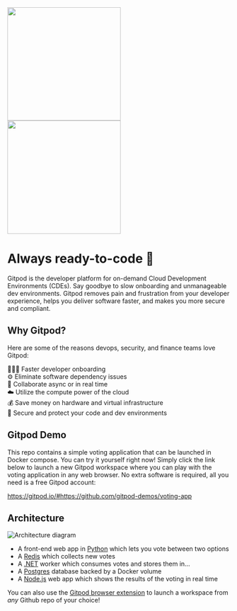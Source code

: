 <a href="https://www.gitpod.io#gh-light-mode-only">
  <img src="https://github.com/gitpod-io/gitpod/assets/55068936/01a00b23-e1f5-4650-a629-89db8e300708" style="width: 256px">
</a>
<a href="https://www.gitpod.io#gh-dark-mode-only">
  <img src="https://github.com/gitpod-io/gitpod/assets/55068936/ff437ec6-adda-4814-9e92-fff44cfd00ad" style="width: 256px">
</a>

# Always ready-to-code 🍊
Gitpod is the developer platform for on-demand Cloud Development Environments (CDEs). Say goodbye to slow onboarding and unmanageable dev environments. Gitpod removes pain and frustration from your developer experience, helps you deliver software faster, and makes you more secure and compliant.

## Why Gitpod?
Here are some of the reasons devops, security, and finance teams love Gitpod:

👩🏻‍💻 Faster developer onboarding  
⚙️ Eliminate software dependency issues  
🤝 Collaborate async or in real time  
☁️ Utilize the compute power of the cloud  
💰 Save money on hardware and virtual infrastructure  
🔐 Secure and protect your code and dev environments

## Gitpod Demo
This repo contains a simple voting application that can be launched in Docker compose. You can try it yourself right now! Simply click the link below to launch a new Gitpod workspace where you can play with the voting application in any web browser. No extra software is required, all you need is a free Gitpod account:

https://gitpod.io/#https://github.com/gitpod-demos/voting-app

## Architecture

![Architecture diagram](architecture.excalidraw.png)

* A front-end web app in [Python](/vote) which lets you vote between two options
* A [Redis](https://hub.docker.com/_/redis/) which collects new votes
* A [.NET](/worker/) worker which consumes votes and stores them in…
* A [Postgres](https://hub.docker.com/_/postgres/) database backed by a Docker volume
* A [Node.js](/result) web app which shows the results of the voting in real time

You can also use the [Gitpod browser extension](https://chrome.google.com/webstore/detail/gitpod-always-ready-to-co/dodmmooeoklaejobgleioelladacbeki) to launch a workspace from *any* Github repo of your choice!
